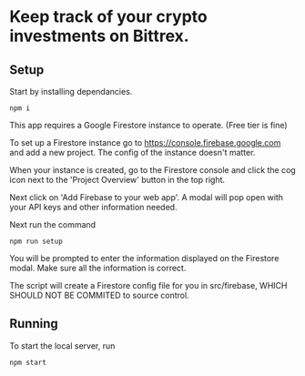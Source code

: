 # Keep track of your crypto investments on Bittrex.


## Setup
Start by installing dependancies.

```node
npm i
```

This app requires a Google Firestore instance to operate. (Free tier is fine)

To set up a Firestore instance go to https://console.firebase.google.com and add a new project. The config of the instance doesn't matter.

When your instance is created, go to the Firestore console and click the cog icon next to the 'Project Overview' button in the top right. 

Next click on 'Add Firebase to your web app'. A modal will pop open with your API keys and other information needed.

Next run the command 

```node
npm run setup
```

You will be prompted to enter the information displayed on the Firestore modal. Make sure all the information is correct.

The script will create a Firestore config file for you in src/firebase, WHICH SHOULD NOT BE COMMITED to source control.

## Running

To start the local server, run

```node
npm start
```
